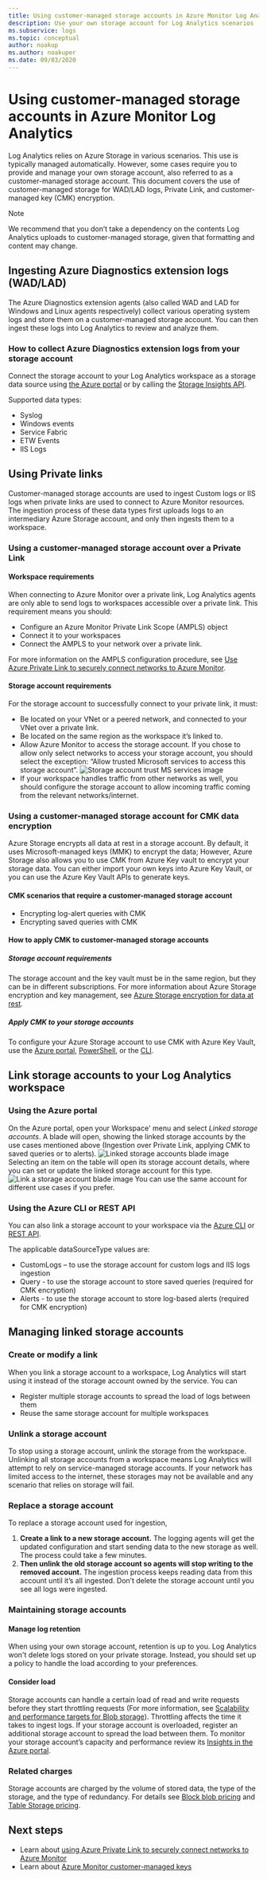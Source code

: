 ```yaml
---
title: Using customer-managed storage accounts in Azure Monitor Log Analytics
description: Use your own storage account for Log Analytics scenarios
ms.subservice: logs
ms.topic: conceptual
author: noakup
ms.author: noakuper
ms.date: 09/03/2020
---
```


# Using customer-managed storage accounts in Azure Monitor Log Analytics

Log Analytics relies on Azure Storage in various scenarios. This use is typically managed automatically. However, some cases require you to provide and manage your own storage account, also referred to as a customer-managed storage account. This document covers the use of customer-managed storage for WAD/LAD logs, Private Link, and customer-managed key (CMK) encryption. 

> [!NOTE]
> We recommend that you don’t take a dependency on the contents Log Analytics uploads to customer-managed storage, given that formatting and content may change.

## Ingesting Azure Diagnostics extension logs (WAD/LAD)
The Azure Diagnostics extension agents (also called WAD and LAD for Windows and Linux agents respectively) collect various operating system logs and store them on a customer-managed storage account. You can then ingest these logs into Log Analytics to review and analyze them.
### How to collect Azure Diagnostics extension logs from your storage account
Connect the storage account to your Log Analytics workspace as a storage data source using [the Azure portal](./diagnostics-extension-logs.md#collect-logs-from-azure-storage) or by calling the [Storage Insights API](/rest/api/loganalytics/connectedsources/storage%20insights/createorupdate).

Supported data types:
* Syslog
* Windows events
* Service Fabric
* ETW Events
* IIS Logs

## Using Private links
Customer-managed storage accounts are used to ingest Custom logs or IIS logs when private links are used to connect to Azure Monitor resources. The ingestion process of these data types first uploads logs to an intermediary Azure Storage account, and only then ingests them to a workspace. 

### Using a customer-managed storage account over a Private Link
#### Workspace requirements
When connecting to Azure Monitor over a private link, Log Analytics agents are only able to send logs to workspaces accessible over a private link. This requirement means you should:
* Configure an Azure Monitor Private Link Scope (AMPLS) object
* Connect it to your workspaces
* Connect the AMPLS to your network over a private link. 

For more information on the AMPLS configuration procedure, see [Use Azure Private Link to securely connect networks to Azure Monitor](./private-link-security.md). 

#### Storage account requirements
For the storage account to successfully connect to your private link, it must:
* Be located on your VNet or a peered network, and connected to your VNet over a private link.
* Be located on the same region as the workspace it’s linked to.
* Allow Azure Monitor to access the storage account. If you chose to allow only select networks to access your storage account, you should select the exception: “Allow trusted Microsoft services to access this storage account”.
![Storage account trust MS services image](./media/private-storage/storage-trust.png)
* If your workspace handles traffic from other networks as well, you should configure the storage account to allow incoming traffic coming from the relevant networks/internet.

### Using a customer-managed storage account for CMK data encryption
Azure Storage encrypts all data at rest in a storage account. By default, it uses Microsoft-managed keys (MMK) to encrypt the data; However, Azure Storage also allows you to use CMK from Azure Key vault to encrypt your storage data. You can either import your own keys into Azure Key Vault, or you can use the Azure Key Vault APIs to generate keys.
#### CMK scenarios that require a customer-managed storage account
* Encrypting log-alert queries with CMK
* Encrypting saved queries with CMK

#### How to apply CMK to customer-managed storage accounts
##### Storage account requirements
The storage account and the key vault must be in the same region, but they can be in different subscriptions. For more information about Azure Storage encryption and key management, see [Azure Storage encryption for data at rest](../../storage/common/storage-service-encryption.md).

##### Apply CMK to your storage accounts
To configure your Azure Storage account to use CMK with Azure Key Vault, use the [Azure portal](../../storage/common/customer-managed-keys-configure-key-vault.md?toc=%252fazure%252fstorage%252fblobs%252ftoc.json), [PowerShell](../../storage/common/customer-managed-keys-configure-key-vault.md?toc=%252fazure%252fstorage%252fblobs%252ftoc.json), or the [CLI](../../storage/common/customer-managed-keys-configure-key-vault.md?toc=%252fazure%252fstorage%252fblobs%252ftoc.json). 

## Link storage accounts to your Log Analytics workspace
### Using the Azure portal
On the Azure portal, open your Workspace' menu and select *Linked storage accounts*. A blade will open, showing the linked storage accounts by the use cases mentioned above (Ingestion over Private Link, applying CMK to saved queries or to alerts).
![Linked storage accounts blade image](./media/private-storage/all-linked-storage-accounts.png)
Selecting an item on the table will open its storage account details, where you can set or update the linked storage account for this type. 
![Link a storage account blade image](./media/private-storage/link-a-storage-account-blade.png)
You can use the same account for different use cases if you prefer.

### Using the Azure CLI or REST API
You can also link a storage account to your workspace via the [Azure CLI](/cli/azure/monitor/log-analytics/workspace/linked-storage) or [REST API](/rest/api/loganalytics/linkedstorageaccounts).

The applicable dataSourceType values are:
* CustomLogs – to use the storage account for custom logs and IIS logs ingestion
* Query - to use the storage account to store saved queries (required for CMK encryption)
* Alerts - to use the storage account to store log-based alerts (required for CMK encryption)


## Managing linked storage accounts

### Create or modify a link
When you link a storage account to a workspace, Log Analytics will start using it instead of the storage account owned by the service. You can 
* Register multiple storage accounts to spread the load of logs between them
* Reuse the same storage account for multiple workspaces

### Unlink a storage account
To stop using a storage account, unlink the storage from the workspace. 
Unlinking all storage accounts from a workspace means Log Analytics will attempt to rely on service-managed storage accounts. If your network has limited access to the internet, these storages may not be available and any scenario that relies on storage will fail.

### Replace a storage account
To replace a storage account used for ingestion,
1.	**Create a link to a new storage account.** The logging agents will get the updated configuration and start sending data to the new storage as well. The process could take a few minutes.
2.	**Then unlink the old storage account so agents will stop writing to the removed account.** The ingestion process keeps reading data from this account until it’s all ingested. Don’t delete the storage account until you see all logs were ingested.

### Maintaining storage accounts
#### Manage log retention
When using your own storage account, retention is up to you. Log Analytics won't delete logs stored on your private storage. Instead, you should set up a policy to handle the load according to your preferences.

#### Consider load
Storage accounts can handle a certain load of read and write requests before they start throttling requests (For more information, see [Scalability and performance targets for Blob storage](../../storage/common/scalability-targets-standard-account.md)). Throttling affects the time it takes to ingest logs. If your storage account is overloaded, register an additional storage account to spread the load between them. To monitor your storage account’s capacity and performance review its [Insights in the Azure portal]( https://docs.microsoft.com/azure/azure-monitor/insights/storage-insights-overview).

### Related charges
Storage accounts are charged by the volume of stored data, the type of the storage, and the type of redundancy. For details see [Block blob pricing](https://azure.microsoft.com/pricing/details/storage/blobs) and [Table Storage pricing](https://azure.microsoft.com/pricing/details/storage/tables).


## Next steps

- Learn about [using Azure Private Link to securely connect networks to Azure Monitor](private-link-security.md)
- Learn about [Azure Monitor customer-managed keys](customer-managed-keys.md)
